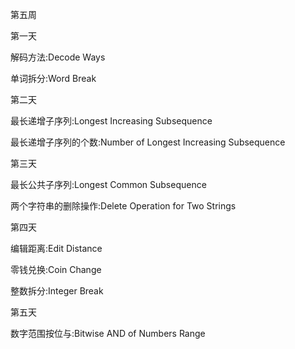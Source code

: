 第五周

第一天

解码方法:Decode Ways

单词拆分:Word Break

第二天

最长递增子序列:Longest Increasing Subsequence

最长递增子序列的个数:Number of Longest Increasing Subsequence

第三天

最长公共子序列:Longest Common Subsequence

两个字符串的删除操作:Delete Operation for Two Strings

第四天

编辑距离:Edit Distance

零钱兑换:Coin Change

整数拆分:Integer Break

第五天

数字范围按位与:Bitwise AND of Numbers Range